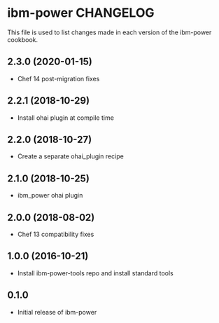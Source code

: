 ibm-power CHANGELOG
===================
This file is used to list changes made in each version of the
ibm-power cookbook.

2.3.0 (2020-01-15)
------------------
- Chef 14 post-migration fixes

2.2.1 (2018-10-29)
------------------
- Install ohai plugin at compile time

2.2.0 (2018-10-27)
------------------
- Create a separate ohai_plugin recipe

2.1.0 (2018-10-25)
------------------
- ibm_power ohai plugin

2.0.0 (2018-08-02)
------------------
- Chef 13 compatibility fixes

1.0.0 (2016-10-21)
------------------
- Install ibm-power-tools repo and install standard tools

0.1.0
-----
- Initial release of ibm-power

